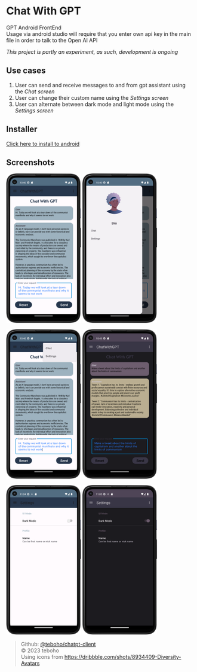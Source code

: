 # Chat With GPT
GPT Android FrontEnd  
Usage via android studio will require that you enter own api key in the main file in order to talk to the Open AI API

*This project is partly an experiment, as such, development is ongoing*

## Use cases  

1. User can send and receive messages to and from gpt assistant using the *Chat screen*
2. User can change their custom name using the *Settings screen*
3. User can alternate between dark mode and light mode using the *Settings screen*

## Installer
[Click here to install to android](https://github.com/teboho/chatgpt-client/releases)

## Screenshots

<img src="Screenshot_20230602_224035.png" width="200" height="400" alt="Screenshot1" /> <img src="Screenshot_20230602_224044.png" width="200" height="400" alt="Screenshot2" />  

<img src="Screenshot_20230602_224056.png" width="200" height="400" alt="Screenshot3" /> <img src="Screenshot_20230602_224312.png" width="200" height="400" alt="Screenshot4" />  

<img src="Screenshot_20230604_230415.png" width="200" height="400" alt="Screenshot3" /> <img src="Screenshot_20230604_230514.png" width="200" height="400" alt="Screenshot4" />  



> Github: [@teboho/chatpt-client](https://github.com/teboho/chatgpt-client)  
> &copy; 2023 teboho  
> Using icons from https://dribbble.com/shots/8934409-Diversity-Avatars  
